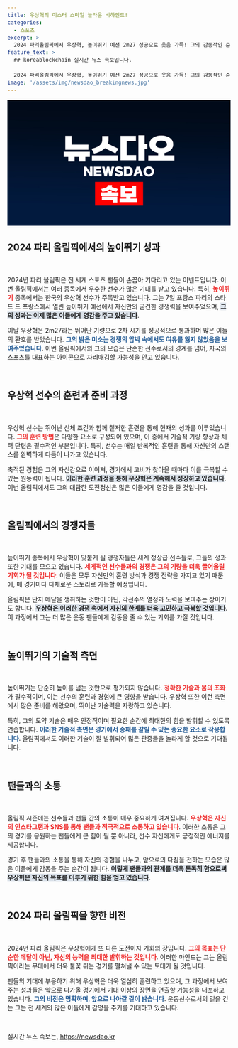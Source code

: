 ```yaml
---
title: 우상혁의 미스터 스마일 놀라운 비하인드!
categories:
  - 스포츠
excerpt: >
  2024 파리올림픽에서 우상혁, 높이뛰기 예선 2m27 성공으로 웃음 가득! 그의 감동적인 순간을 놓치지 마세요!
feature_text: >
  ## koreablockchain 실시간 뉴스 속보입니다.

  2024 파리올림픽에서 우상혁, 높이뛰기 예선 2m27 성공으로 웃음 가득! 그의 감동적인 순간을 놓치지 마세요!
image: '/assets/img/newsdao_breakingnews.jpg'
---
```


<p><img src="/assets/img/newsdao_breakingnews.jpg" alt="koreablockchain 속보" /></p>

<h2 data-ke-size="size26">2024 파리 올림픽에서의 높이뛰기 성과</h2>

<p data-ke-size="size16">&nbsp;</p>

<p data-ke-size="size16">2024년 파리 올림픽은 전 세계 스포츠 팬들이 손꼽아 기다리고 있는 이벤트입니다. 이번 올림픽에서는 여러 종목에서 우수한 선수가 많은 기대를 받고 있습니다. 특히, <b><span style="color: #ee2323;">높이뛰기</span></b> 종목에서는 한국의 우상혁 선수가 주목받고 있습니다. 그는 7일 프랑스 파리의 스타드 드 프랑스에서 열린 높이뛰기 예선에서 자신만의 굳건한 경쟁력을 보여주었으며, <b><span style="background-color: #21538527;">그의 성과는 이제 많은 이들에게 영감을 주고 있습니다</span></b>.</p>

<p data-ke-size="size16">이날 우상혁은 2m27라는 뛰어난 기량으로 2차 시기를 성공적으로 통과하며 많은 이들의 환호를 받았습니다. <b><span style="color: #1a5490;">그의 밝은 미소는 경쟁의 압박 속에서도 여유를 잃지 않았음을 보여주었습니다</span></b>. 이번 올림픽에서의 그의 모습은 단순한 선수로서의 경계를 넘어, 자국의 스포츠를 대표하는 아이콘으로 자리매김할 가능성을 안고 있습니다.</p>

<p data-ke-size="size16">&nbsp;</p>

<h2 data-ke-size="size26">우상혁 선수의 훈련과 준비 과정</h2>

<p data-ke-size="size16">&nbsp;</p>

<p data-ke-size="size16">우상혁 선수는 뛰어난 신체 조건과 함께 철저한 훈련을 통해 현재의 성과를 이루었습니다. <b><span style="color: #ee2323;">그의 훈련 방법</span></b>은 다양한 요소로 구성되어 있으며, 이 중에서 기술적 기량 향상과 체력 단련은 필수적인 부분입니다. 특히, 선수는 매일 반복적인 훈련을 통해 자신만의 스탠스를 완벽하게 다듬어 나가고 있습니다.</p>

<p data-ke-size="size16">축적된 경험은 그의 자신감으로 이어져, 경기에서 고비가 찾아올 때마다 이를 극복할 수 있는 원동력이 됩니다. <b><span style="background-color: #21538527;">이러한 훈련 과정을 통해 우상혁은 계속해서 성장하고 있습니다</span></b>. 이번 올림픽에서도 그의 대담한 도전정신은 많은 이들에게 영감을 줄 것입니다.</p>

<p data-ke-size="size16">&nbsp;</p>

<h2 data-ke-size="size26">올림픽에서의 경쟁자들</h2>

<p data-ke-size="size16">&nbsp;</p>

<p data-ke-size="size16">높이뛰기 종목에서 우상혁이 맞붙게 될 경쟁자들은 세계 정상급 선수들로, 그들의 성과 또한 기대를 모으고 있습니다. <b><span style="color: #ee2323;">세계적인 선수들과의 경쟁은 그의 기량을 더욱 끌어올릴 기회가 될 것입니다</span></b>. 이들은 모두 자신만의 훈련 방식과 경쟁 전략을 가지고 있기 때문에, 매 경기마다 다채로운 스토리로 가득할 예정입니다.</p>

<p data-ke-size="size16">올림픽은 단지 메달을 쟁취하는 것만이 아닌, 각선수의 열정과 노력을 보여주는 장이기도 합니다. <b><span style="background-color: #21538527;">우상혁은 이러한 경쟁 속에서 자신의 한계를 더욱 고민하고 극복할 것입니다</span></b>. 이 과정에서 그는 더 많은 운동 팬들에게 감동을 줄 수 있는 기회를 가질 것입니다.</p>

<p data-ke-size="size16">&nbsp;</p>

<h2 data-ke-size="size26">높이뛰기의 기술적 측면</h2>

<p data-ke-size="size16">&nbsp;</p>

<p data-ke-size="size16">높이뛰기는 단순히 높이를 넘는 것만으로 평가되지 않습니다. <b><span style="color: #ee2323;">정확한 기술과 몸의 조화</span></b>가 필수적이며, 이는 선수의 훈련과 경험에 큰 영향을 받습니다. 우상혁 또한 이런 측면에서 많은 준비를 해왔으며, 뛰어난 기술력을 자랑하고 있습니다.</p>

<p data-ke-size="size16">특히, 그의 도약 기술은 매우 안정적이며 필요한 순간에 최대한의 힘을 발휘할 수 있도록 연습합니다. <b><span style="color: #1a5490;">이러한 기술적 측면은 경기에서 승패를 갈릴 수 있는 중요한 요소로 작용합니다</span></b>. 올림픽에서도 이러한 기술이 잘 발휘되어 많은 관중들을 놀라게 할 것으로 기대됩니다.</p>

<p data-ke-size="size16">&nbsp;</p>

<h2 data-ke-size="size26">팬들과의 소통</h2>

<p data-ke-size="size16">&nbsp;</p>

<p data-ke-size="size16">올림픽 시즌에는 선수들과 팬들 간의 소통이 매우 중요하게 여겨집니다. <b><span style="color: #ee2323;">우상혁은 자신의 인스타그램과 SNS를 통해 팬들과 적극적으로 소통하고 있습니다</span></b>. 이러한 소통은 그의 경기를 응원하는 팬들에게 큰 힘이 될 뿐 아니라, 선수 자신에게도 긍정적인 에너지를 제공합니다.</p>

<p data-ke-size="size16">경기 후 팬들과의 소통을 통해 자신의 경험을 나누고, 앞으로의 다짐을 전하는 모습은 많은 이들에게 감동을 주는 순간이 됩니다. <b><span style="background-color: #21538527;">이렇게 팬들과의 관계를 더욱 돈독히 함으로써 우상혁은 자신의 목표를 이루기 위한 힘을 얻고 있습니다</span></b>.</p>

<p data-ke-size="size16">&nbsp;</p>

<h2 data-ke-size="size26">2024 파리 올림픽을 향한 비전</h2>

<p data-ke-size="size16">&nbsp;</p>

<p data-ke-size="size16">2024년 파리 올림픽은 우상혁에게 또 다른 도전이자 기회의 장입니다. <b><span style="color: #ee2323;">그의 목표는 단순한 메달이 아닌, 자신의 능력을 최대한 발휘하는 것입니다</span></b>. 이러한 마인드는 그는 올림픽이라는 무대에서 더욱 불꽃 튀는 경기를 펼쳐낼 수 있는 토대가 될 것입니다.</p>

<p data-ke-size="size16">팬들의 기대에 부응하기 위해 우상혁은 더욱 열심히 훈련하고 있으며, 그 과정에서 보여주는 성과들은 앞으로 다가올 경기에서 기대 이상의 장면을 연출할 가능성을 내포하고 있습니다. <b><span style="color: #1a5490;">그의 비전은 명확하며, 앞으로 나아갈 길이 밝습니다</span></b>. 운동선수로서의 길을 걷는 그는 전 세계의 많은 이들에게 감명을 주기를 기대하고 있습니다.</p>

<p data-ke-size="size16">&nbsp;</p>
실시간 뉴스 속보는, <a href="https://newsdao.kr" rel="dofollow">https://newsdao.kr</a>


